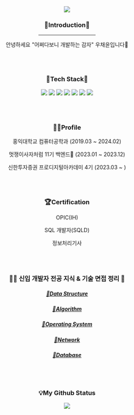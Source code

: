<div align="center"><img src="https://capsule-render.vercel.app/api?type=waving&color=#0100FF&height=150&section=header" /></div>
<div align="center">
<h3 align="center">💫Introduction💫</h3>
<hr size = "8", width = "150">
<p align="center"> 안녕하세요 "어쩌다보니 개발하는 감자" 우채윤입니다🌱</p>
</div>
<br><br>
<h3 align="center">🍎Tech Stack🍎</h3>
<p align="center">
<img src = "https://img.shields.io/badge/Python-3766AB?style=flat-square&logo=Python&logoColor=white"/>
<img src = "https://img.shields.io/badge/C-FFFF00?style=flat-square&logo=C&logoColor=black"/>
<img src = "https://img.shields.io/badge/C++-00FF00?style=flat-square&logo=C%2B%2B&logoColor=black"/>
<img src = "https://img.shields.io/badge/Java-FF0000?style=flat-square&logo=Java&logoColor=white"/>
<img src= "https://img.shields.io/badge/Django-FFFFFF?style=flat-square&logo=Django&logoColor=black"/>
<img src = "https://img.shields.io/badge/Spring-1DDB16?style=flat-square&logo=Spring&logoColor=white"/>
<img src = "https://img.shields.io/badge/Mysql-00AAFF?style=flat-square&logo=Mysql&logoColor=white"/>
</p>
<br><br>
<h3 align="center">👩‍💻Profile</h3>
<p align="center">홍익대학교 컴퓨터공학과 (2019.03 ~ 2024.02)</p>
<p align="center">멋쟁이사자처럼 11기 백엔드🦁 (2023.01 ~ 2023.12) </p>
<p align="center">신한투자증권 프로디지털아카데미 4기 (2023.03 ~ ) </p>
<br><br>
<h3 align="center"> 🏆Certification</h3>
<p align="center">OPIC(IH)</p>
<p align="center">SQL 개발자(SQLD)</p> 
<p align="center">정보처리기사</p>
<br><br>
<h3 align="center"💻Computer Science</h3>

<h3 align="center">👶🏻 신입 개발자 전공 지식 & 기술 면접 정리 📖</h3>
 <p align="center">
 <h5 align="center"><a href="https://yoonstudy-diary.tistory.com/category/CS%20STUDY/%EC%9E%90%EB%A3%8C%EA%B5%AC%EC%A1%B0" target="_blank">📌Data Structure</a></h5>
 <h5 align="center"><a href="https://yoonstudy-diary.tistory.com/category/CS%20STUDY/%EC%95%8C%EA%B3%A0%EB%A6%AC%EC%A6%98" target="_blank">📌Algorithm</a></h5>
 <h5 align="center"><a href="https://yoonstudy-diary.tistory.com/category/CS%20STUDY/%EC%9A%B4%EC%98%81%EC%B2%B4%EC%A0%9C" target="_blank">📌Operating System</a></h5>
 <h5 align="center"><a href="https://yoonstudy-diary.tistory.com/category/CS%20STUDY/%EB%84%A4%ED%8A%B8%EC%9B%8C%ED%81%AC" target="_blank">📌Network</a></h5>
 <h5 align="center"><a href="https://yoonstudy-diary.tistory.com/category/CS%20STUDY/%EB%8D%B0%EC%9D%B4%ED%84%B0%EB%B2%A0%EC%9D%B4%EC%8A%A4" target="_blank">📌Database</a></h5>
</p>
<br><br>
<h3 align="center">💡My Github Status</h3>
<p align="center">
  <img src="https://github-readme-stats.vercel.app/api?username=sdc05103&show_icons=true&theme=radical" />
</p>


<!--
**sdc05103/sdc05103** is a ✨ _special_ ✨ repository because its `README.md` (this file) appears on your GitHub profile.

Here are some ideas to get you started:

- 🔭 I’m currently working on ...
- 🌱 I’m currently learning ...
- 👯 I’m looking to collaborate on ...
- 🤔 I’m looking for help with ...
- 💬 Ask me about ...
- 📫 How to reach me: ...
- 😄 Pronouns: ...
- ⚡ Fun fact: ...
-->
